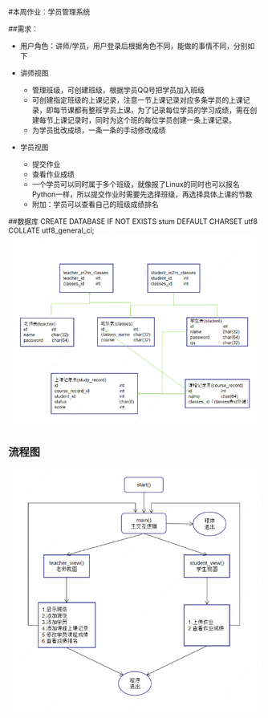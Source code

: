 #本周作业：学员管理系统

##需求：
- 用户角色：讲师/学员，用户登录后根据角色不同，能做的事情不同，分别如下

- 讲师视图
    - 管理班级，可创建班级，根据学员QQ号把学员加入班级
    - 可创建指定班级的上课记录，注意一节上课记录对应多条学员的上课记录，即每节课都有整班学员上课，为了记录每位学员的学习成绩，需在创建每节上课记录时，同时为这个班的每位学员创建一条上课记录。
    - 为学员批改成绩，一条一条的手动修改成绩
- 学员视图
    - 提交作业
    - 查看作业成绩
    - 一个学员可以同时属于多个班级，就像报了Linux的同时也可以报名Python一样，所以提交作业时需要先选择班级，再选择具体上课的节数
    - 附加：学员可以查看自己的班级成绩排名

##数据库
CREATE DATABASE IF NOT EXISTS stum DEFAULT CHARSET utf8 COLLATE utf8_general_ci;
![数据库结构](images\数据库结构.png)

## 流程图
![流程图](images\流程图.png)
